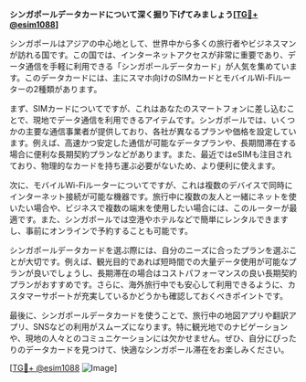 **シンガポールデータカードについて深く掘り下げてみましょう[[TG💪+ @esim1088](https://t.me/s/esim1088)]**

シンガポールはアジアの中心地として、世界中から多くの旅行者やビジネスマンが訪れる国です。この国では、インターネットアクセスが非常に重要であり、データ通信を手軽に利用できる「シンガポールデータカード」が人気を集めています。このデータカードには、主にスマホ向けのSIMカードとモバイルWi-Fiルーターの2種類があります。

まず、SIMカードについてですが、これはあなたのスマートフォンに差し込むことで、現地でデータ通信を利用できるアイテムです。シンガポールでは、いくつかの主要な通信事業者が提供しており、各社が異なるプランや価格を設定しています。例えば、高速かつ安定した通信が可能なデータプランや、長期間滞在する場合に便利な長期契約プランなどがあります。また、最近ではeSIMも注目されており、物理的なカードを持ち運ぶ必要がないため、より便利に使えます。

次に、モバイルWi-Fiルーターについてですが、これは複数のデバイスで同時にインターネット接続が可能な機器です。旅行中に複数の友人と一緒にネットを使いたい場合や、ビジネスで複数の端末を使用したい場合には、このルーターが最適です。また、シンガポールでは空港やホテルなどで簡単にレンタルできますし、事前にオンラインで予約することも可能です。

シンガポールデータカードを選ぶ際には、自分のニーズに合ったプランを選ぶことが大切です。例えば、観光目的であれば短時間での大量データ使用が可能なプランが良いでしょうし、長期滞在の場合はコストパフォーマンスの良い長期契約プランがおすすめです。さらに、海外旅行中でも安心して利用できるように、カスタマーサポートが充実しているかどうかも確認しておくべきポイントです。

最後に、シンガポールデータカードを使うことで、旅行中の地図アプリや翻訳アプリ、SNSなどの利用がスムーズになります。特に観光地でのナビゲーションや、現地の人々とのコミュニケーションには欠かせません。ぜひ、自分にぴったりのデータカードを見つけて、快適なシンガポール滞在をお楽しみください。

[[TG💪+ @esim1088](https://t.me/s/esim1088) ![Image](https://i.postimg.cc/Y0z9fWf4/image.png)]